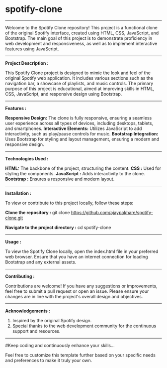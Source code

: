 # spotify-clone
-------------------------------------------------------------------------------------------------------------------------------------------------------------------

Welcome to the Spotify Clone repository! This project is a functional clone of the original Spotify interface, created using HTML, CSS, JavaScript, and Bootstrap. The main goal of this project is to demonstrate proficiency in web development and responsiveness, as well as to implement interactive features using JavaScript.

-------------------------------------------------------------------------------------------------------------------------------------------------------------------
**Project Description :**

This Spotify Clone project is designed to mimic the look and feel of the original Spotify web application. It includes various sections such as the navigation bar, a showcase of playlists, and music controls. The primary purpose of this project is educational, aimed at improving skills in HTML, CSS, JavaScript, and responsive design using Bootstrap.

-------------------------------------------------------------------------------------------------------------------------------------------------------------------

**Features :**

**Responsive Design:** The clone is fully responsive, ensuring a seamless user experience across all types of devices, including desktops, tablets, and smartphones.
**Interactive Elements:** Utilizes JavaScript to add interactivity, such as play/pause controls for music.
**Bootstrap Integration:** Uses Bootstrap for styling and layout management, ensuring a modern and responsive design.

-------------------------------------------------------------------------------------------------------------------------------------------------------------------

**Technologies Used :**

**HTML:** The backbone of the project, structuring the content.
**CSS :** Used for styling the components.
**JavaScript :** Adds interactivity to the clone.
**Bootstrap :** Ensures a responsive and modern layout.

-------------------------------------------------------------------------------------------------------------------------------------------------------------------

**Installation :**

To view or contribute to this project locally, follow these steps:

**Clone the repository :**  git clone https://github.com/ajaypakhare/spotify-clone.git

**Navigate to the project directory :** cd spotify-clone

-------------------------------------------------------------------------------------------------------------------------------------------------------------------

**Usage :**

To view the Spotify Clone locally, open the index.html file in your preferred web browser. Ensure that you have an internet connection for loading Bootstrap and any external assets.

-------------------------------------------------------------------------------------------------------------------------------------------------------------------

**Contributing :**

Contributions are welcome! If you have any suggestions or improvements, feel free to submit a pull request or open an issue. Please ensure your changes are in line with the project's overall design and objectives.

-------------------------------------------------------------------------------------------------------------------------------------------------------------------

**Acknowledgements :**

1. Inspired by the original Spotify design.
2. Special thanks to the web development community for the continuous support and resources.
   
-------------------------------------------------------------------------------------------------------------------------------------------------------------------

#Keep coding and continuously enhance your skills...

Feel free to customize this template further based on your specific needs and preferences to make it truly your own.
